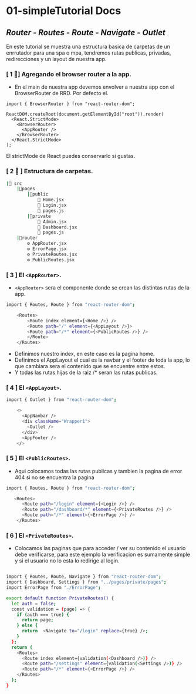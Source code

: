 # 01-simpleTutorial Docs

## _Router - Routes - Route - Navigate - Outlet_

En este tutorial se muestra una estructura basica de carpetas de un enrrutador para una spa o mpa, tendremos rutas publicas, privadas, redirecciones y un layout de nuestra app.

### [ 1 🎉] Agregando el browser router a la app.

- En el main de nuestra app devemos envolver a nuestra app con el BrowserRouter de RRD. Por defecto el.

```
import { BrowserRouter } from "react-router-dom";

ReactDOM.createRoot(document.getElementById("root")).render(
  <React.StrictMode>
    <BrowserRouter>
      <AppRouter />
    </BrowserRouter>
  </React.StrictMode>
);
```

El strictMode de React puedes conservarlo si gustas.

### [ 2 🧾 ] Estructura de carpetas.

```sh
|📂 src
    |📂pages
        |📂public
            📄 Home.jsx
            📄 Login.jsx
            💼 pages.js
        |📂private
            📄 Admin.jsx
            📄 Dashboard.jsx
            💼 pages.js
    |📂router
        ⚙ AppRouter.jsx
        ⚙ ErrorPage.jsx
        ⚙ PrivateRoutes.jsx
        ⚙ PublicRoutes.jsx
```

### [ 3 ] El `<AppRouter>`.

- `<AppRouter>` sera el componente donde se crean las distintas rutas de la app.

```sh
import { Routes, Route } from "react-router-dom";

    <Routes>
        <Route index element={<Home />} />
        <Route path="/" element={<AppLayout />}>
        <Route path="/*" element={<PublicRoutes />} />
        </Route>
    </Routes>
```

- Definimos nuestro index, en este caso es la pagina home.
- Definimos el AppLayout el cual es la navbar y el footer de toda la app, lo que cambiara sera el contenido que se encuentre entre estos.
- Y todas las rutas hijas de la raiz /\* seran las rutas publicas.

### [ 4 ] El `<AppLayout>`.

```sh
import { Outlet } from "react-router-dom";

    <>
      <AppNavbar />
      <div className="Wrapper1">
        <Outlet />
      </div>
      <AppFooter />
    </>
```

### [ 5 ] El `<PublicRoutes>`.

- Aqui colocamos todas las rutas publicas y tambien la pagina de error 404 si no se encuentra la pagina

```sh
import { Routes, Route } from "react-router-dom";

   <Routes>
      <Route path="/login" element={<Login />} />
      <Route path="/dashboard/*" element={<PrivateRoutes />} />
      <Route path="/*" element={<ErrorPage />} />
    </Routes>
```

### [ 6 ] El `<PrivateRoutes>`.

- Colocamos las paginas que para acceder / ver su contenido el usuario debe verificarse, para este ejemplo la verificacion es sumamente simple y si el usuario no lo esta lo redirige al login.

```sh

import { Routes, Route, Navigate } from "react-router-dom";
import { Dashboard, Settings } from "../pages/private/pages";
import ErrorPage from "./ErrorPage";

export default function PrivateRoutes() {
  let auth = false;
  const validation = (page) => {
    if (auth === true) {
      return page;
    } else {
      return  <Navigate to="/login" replace={true} />;
    }
  };
  return (
    <Routes>
      <Route index element={validation(<Dashboard />)} />
      <Route path="/settings" element={validation(<Settings />)} />
      <Route path="/*" element={<ErrorPage />} />
    </Routes>
  );
}

```
